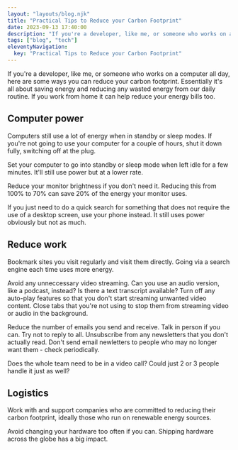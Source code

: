 ```yaml
---
layout: "layouts/blog.njk"
title: "Practical Tips to Reduce your Carbon Footprint"
date: 2023-09-13 17:40:00
description: "If you're a developer, like me, or someone who works on a computer all day, here are some ways you can reduce your carbon footprint"
tags: ["blog", "tech"]
eleventyNavigation:
  key: "Practical Tips to Reduce your Carbon Footprint"
---
```


If you're a developer, like me, or someone who works on a computer all day, here are some ways you can reduce your carbon footprint. Essentially it's all about saving energy and reducing any wasted energy from our daily routine. If you work from home it can help reduce your energy bills too.

## Computer power

Computers still use a lot of energy when in standby or sleep modes. If you're not going to use your computer for a couple of hours, shut it down fully, switching off at the plug.

Set your computer to go into standby or sleep mode when left idle for a few minutes. It'll still use power but at a lower rate.

Reduce your monitor brightness if you don't need it. Reducing this from 100% to 70% can save 20% of the energy your monitor uses.

If you just need to do a quick search for something that does not require the use of a desktop screen, use your phone instead. It still uses power obviously but not as much.

## Reduce work

Bookmark sites you visit regularly and visit them directly. Going via a search engine each time uses more energy.

Avoid any unneccessary video streaming. Can you use an audio version, like a podcast, instead? Is there a text transcript available? Turn off any auto-play features so that you don't start streaming unwanted video content. Close tabs that you're not using to stop them from streaming video or audio in the background.

Reduce the number of emails you send and receive. Talk in person if you can. Try not to reply to all. Unsubscribe from any newsletters that you don't actually read. Don't send email newletters to people who may no longer want them - check periodically.

Does the whole team need to be in a video call? Could just 2 or 3 people handle it just as well?

## Logistics

Work with and support companies who are committed to reducing their carbon footprint, ideally those who run on renewable energy sources.

Avoid changing your hardware too often if you can. Shipping hardware across the globe has a big impact.
